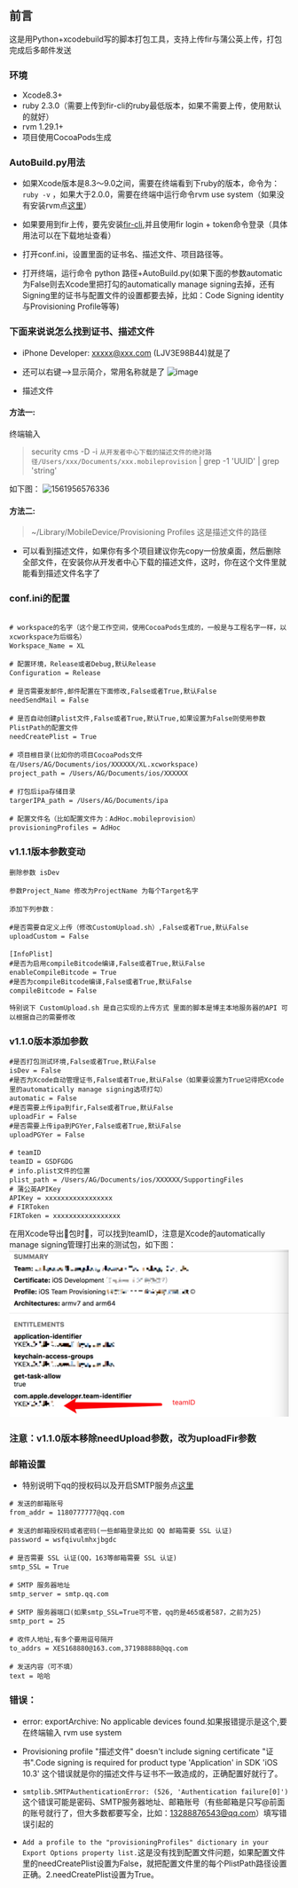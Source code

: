 
## 前言
这是用Python+xcodebuild写的脚本打包工具，支持上传fir与蒲公英上传，打包完成后多邮件发送

### 环境

- Xcode8.3+
- ruby 2.3.0（需要上传到fir-cli的ruby最低版本，如果不需要上传，使用默认的就好）
- rvm 1.29.1+
- 项目使用CocoaPods生成

### AutoBuild.py用法

+ 如果Xcode版本是8.3～9.0之间，需要在终端看到下ruby的版本，命令为：`ruby -v` ，如果大于2.0.0，需要在终端中运行命令rvm use system（如果没有安装rvm点[这里](https://ruby-china.org/wiki/rvm-guide)）

+ 如果要用到fir上传，要先安装[fir-cli](https://github.com/FIRHQ/fir-cli/blob/master/doc/install.md),并且使用fir login + token命令登录（具体用法可以在下载地址查看）

+ 打开conf.ini，设置里面的证书名、描述文件、项目路径等。

+ 打开终端，运行命令 python 路径+AutoBuild.py(如果下面的参数automatic为False则去Xcode里把打勾的automatically manage signing去掉，还有Signing里的证书与配置文件的设置都要去掉，比如：Code Signing identity与Provisioning Profile等等)

### 下面来说说怎么找到证书、描述文件
+ iPhone Developer: xxxxx@xxx.com (LJV3E98B44)就是了

+ 还可以右键-->显示简介，常用名称就是了
![image](http://upload-images.jianshu.io/upload_images/1610969-0976addfe850abc8.png?imageMogr2/auto-orient/strip%7CimageView2/2/w/1240)

+ 描述文件

#### 方法一:

终端输入
>  security cms -D -i `从开发者中心下载的描述文件的绝对路径/Users/xxx/Documents/xxx.mobileprovision` | grep -1 'UUID' | grep 'string'

如下图：
![1561956576336](https://raw.githubusercontent.com/AgoniNemo/Auto-IPA/master/img/1561956576336.png)

#### 方法二:

> ~/Library/MobileDevice/Provisioning Profiles 这是描述文件的路径

+ 可以看到描述文件，如果你有多个项目建议你先copy一份放桌面，然后删除全部文件，在安装你从开发者中心下载的描述文件，这时，你在这个文件里就能看到描述文件名字了


### conf.ini的配置

```

# workspace的名字（这个是工作空间，使用CocoaPods生成的，一般是与工程名字一样，以xcworkspace为后缀名）
Workspace_Name = XL

# 配置环境，Release或者Debug,默认Release
Configuration = Release

# 是否需要发邮件,邮件配置在下面修改,False或者True,默认False
needSendMail = False

# 是否自动创建plist文件,False或者True,默认True,如果设置为False则使用参数PlistPath的配置文件
needCreatePlist = True

# 项目根目录(比如你的项目CocoaPods文件在/Users/AG/Documents/ios/XXXXXX/XL.xcworkspace)
project_path = /Users/AG/Documents/ios/XXXXXX

# 打包后ipa存储目录
targerIPA_path = /Users/AG/Documents/ipa

# 配置文件名（比如配置文件为：AdHoc.mobileprovision）
provisioningProfiles = AdHoc
```

### v1.1.1版本参数变动

```
删除参数 isDev

参数Project_Name 修改为ProjectName 为每个Target名字

添加下列参数：

#是否需要自定义上传（修改CustomUpload.sh）,False或者True,默认False
uploadCustom = False

[InfoPlist]
#是否为启用compileBitcode编译,False或者True,默认False 
enableCompileBitcode = True
#是否为compileBitcode编译,False或者True,默认False 
compileBitcode = False
```

`特别说下 CustomUpload.sh 是自己实现的上传方式 里面的脚本是博主本地服务器的API 可以根据自己的需要修改`

### v1.1.0版本添加参数

```
#是否打包测试环境,False或者True,默认False
isDev = False
#是否为Xcode自动管理证书,False或者True,默认False（如果要设置为True记得把Xcode里的automatically manage signing选项打勾）
automatic = False
#是否需要上传ipa到fir,False或者True,默认False
uploadFir = False
#是否需要上传ipa到PGYer,False或者True,默认False
uploadPGYer = False

# teamID
teamID = GSDFGDG
# info.plist文件的位置
plist_path = /Users/AG/Documents/ios/XXXXXX/SupportingFiles
# 蒲公英APIKey
APIKey = xxxxxxxxxxxxxxxxx
# FIRToken
FIRToken = xxxxxxxxxxxxxxxxx
```

在用Xcode导出包时，可以找到teamID，注意是Xcode的automatically manage signing管理打出来的测试包，如下图：
![teamID](https://raw.githubusercontent.com/AgoniNemo/Auto-IPA/master/img/teamID.png)

### 注意：v1.1.0版本移除needUpload参数，改为uploadFir参数

### 邮箱设置
+ 特别说明下qq的授权码以及开启SMTP服务点[这里](http://service.mail.qq.com/cgi-bin/help?subtype=1&&id=28&&no=1001256)


```
# 发送的邮箱账号
from_addr = 1180777777@qq.com

# 发送的邮箱授权码或者密码(一些邮箱登录比如 QQ 邮箱需要 SSL 认证)
password = wsfqivulmhxjbgdc

# 是否需要 SSL 认证(QQ，163等邮箱需要 SSL 认证)
smtp_SSL = True

# SMTP 服务器地址
smtp_server = smtp.qq.com

# SMTP 服务器端口(如果smtp_SSL=True可不管，qq的是465或者587，之前为25)
smtp_port = 25

# 收件人地址,有多个要用逗号隔开
to_addrs = XES168880@163.com,371988888@qq.com

# 发送内容（可不填）
text = 哈哈

```

### 错误：
- error: exportArchive: No applicable devices found.如果报错提示是这个,要在终端输入 rvm use system

- Provisioning profile "描述文件" doesn't include signing certificate "证书".Code signing is required for product type 'Application' in SDK 'iOS 10.3' 这个错误就是你的描述文件与证书不一致造成的，正确配置好就行了。

- `smtplib.SMTPAuthenticationError: (526, 'Authentication failure[0]')`这个错误可能是密码、SMTP服务器地址、邮箱账号（有些邮箱是只写@前面的账号就行了，但大多数都要写全，比如：13288876543@qq.com）填写错误引起的

- `Add a profile to the "provisioningProfiles" dictionary in your Export Options property list.`这是没有找到配置文件问题，如果配置文件里的needCreatePlist设置为False，就把配置文件里的每个PlistPath路径设置正确。2.needCreatePlist设置为True。
